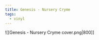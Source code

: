 ```yaml
---
title: Genesis - Nursery Cryme
tags:
  - vinyl
---
```


![[Genesis - Nursery Cryme cover.png\|800]]
